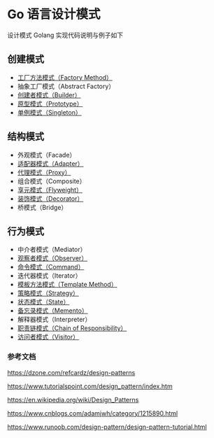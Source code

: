 # Go 语言设计模式

设计模式 Golang 实现代码说明与例子如下

## 创建模式

* [工厂方法模式（Factory Method）](https://github.com/nox60/go-design-pattern/tree/master/factoryMethod)
* 抽象工厂模式（Abstract Factory）
* [创建者模式（Builder）](https://github.com/nox60/go-design-pattern/tree/master/builder)
* [原型模式（Prototype）](https://github.com/nox60/go-design-pattern/tree/master/prototype)
* [单例模式（Singleton）](https://github.com/nox60/go-design-pattern/tree/master/singleton)

## 结构模式

* 外观模式（Facade）
* [适配器模式（Adapter）](https://github.com/nox60/go-design-pattern/tree/master/adapter)
* [代理模式（Proxy）](https://github.com/nox60/go-design-pattern/tree/master/proxy)
* 组合模式（Composite）
* [享元模式（Flyweight）](https://github.com/nox60/go-design-pattern/tree/master/flyweight)
* [装饰模式（Decorator）](https://github.com/nox60/go-design-pattern/tree/master/decorator)
* 桥模式（Bridge）

## 行为模式

* 中介者模式（Mediator）
* [观察者模式（Observer）](https://github.com/nox60/go-design-pattern/tree/master/observer)
* [命令模式（Command）](https://github.com/nox60/go-design-pattern/tree/master/command)
* 迭代器模式（Iterator）
* [模板方法模式（Template Method）](https://github.com/nox60/go-design-pattern/tree/master/templateMethod)
* [策略模式（Strategy）](https://github.com/nox60/go-design-pattern/tree/master/strategy)
* [状态模式（State）](https://github.com/nox60/go-design-pattern/tree/master/state)
* [备忘录模式（Memento）](https://github.com/nox60/go-design-pattern/tree/master/memento)
* 解释器模式（Interpreter）
* [职责链模式（Chain of Responsibility）](https://github.com/nox60/go-design-pattern/tree/master/chainOfResponsibility)
* [访问者模式（Visitor）](https://github.com/nox60/go-design-pattern/tree/master/visitor)

### 参考文档

https://dzone.com/refcardz/design-patterns

https://www.tutorialspoint.com/design_pattern/index.htm

https://en.wikipedia.org/wiki/Design_Patterns

https://www.cnblogs.com/adamjwh/category/1215890.html

https://www.runoob.com/design-pattern/design-pattern-tutorial.html